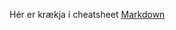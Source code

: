 Hér er krækja í cheatsheet [Markdown](https://github.com/adam-p/markdown-here/wiki/Markdown-Cheatsheet)
